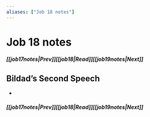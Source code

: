 ```yaml
---
aliases: ["Job 18 notes"]
---
```

# Job 18 notes
##### <span class=arrow-left></span>[[job17notes|Prev]]<span class=navigation-separator></span>[[job18|Read]]<span class=navigation-separator></span>[[job19notes|Next]]<span class=arrow-right></span>
## Bildad’s Second Speech
- 
##### <span class=arrow-left></span>[[job17notes|Prev]]<span class=navigation-separator></span>[[job18|Read]]<span class=navigation-separator></span>[[job19notes|Next]]<span class=arrow-right></span>